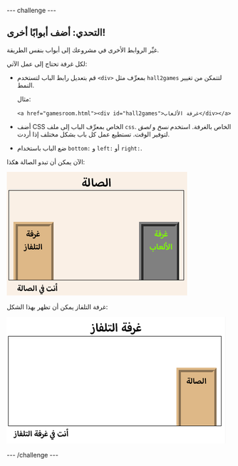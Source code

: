 --- challenge ---

## التحدي: أضف أبوابًا أخرى!

غيِّر الروابط الأخرى في مشروعك إلى أبواب بنفس الطريقة.

لكل غرفة تحتاج إلى عمل الآتي:

+ قم بتعديل رابط الباب لتستخدم `<div>` بمعرِّف مثل `hall2games` لتتمكن من تغيير النمط.
    
    مثال:
    
    `<a href="gamesroom.html"><div id="hall2games">غرفة الألعاب</div></a>`

+ أضف CSS الخاص بمعرِّف الباب إلى ملف `css`. الخاص بالغرفة. استخدم *نسخ* و *لصق* لتوفير الوقت. تستطيع عمل كل باب بشكل مختلف إذا أردت.

+ ضع الباب باستخدام `bottom:` و `left:` أو `right:`.

الآن يمكن أن تبدو الصالة هكذا:

![لقطة الشاشة](images/rooms-hall-doors.png)

غرفة التلفاز يمكن أن تظهر بهذا الشكل:

![لقطة الشاشة](images/rooms-tvroom-door.png)

--- /challenge ---